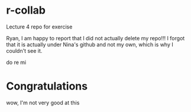 # r-collab
Lecture 4 repo for exercise

Ryan, I am happy to report that I did not actually delete my repo!!! I forgot 
that it is actually under Nina's github and not my  own, which is why I couldn't see it.

do re mi

# Congratulations

wow, I'm not very good at this